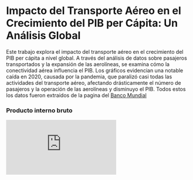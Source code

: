 # Impacto del Transporte Aéreo en el Crecimiento del PIB per Cápita: Un Análisis Global

Este trabajo explora el impacto del transporte aéreo en el crecimiento del PIB per cápita a nivel global. A través del análisis de datos sobre pasajeros transportados y la expansión de las aerolíneas, se examina cómo la conectividad aérea influencia el PIB. Los gráficos evidencian una notable caída en 2020, causada por la pandemia, que paralizó casi todas las actividades del transporte aéreo, afectando drásticamente el número de pasajeros y la operación de las aerolíneas y disminuyo el PIB. Todos estos los datos fueron extraidos de la pagina del [Banco Mundial](https://www.bancomundial.org/ext/es/home)

### Producto interno bruto


![Ver mi gráfico](https://alexaraica.github.io/prueba/pib.html)
